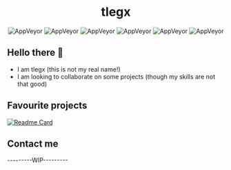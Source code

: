 <h1 align="center">tlegx</h1>
<p align="center">
  <img alt="AppVeyor" src="https://img.shields.io/badge/Code-Python-informational?style=flat&logo=data:image/svg%2bxml;base64,<BASE64_DATA>">
  <img alt="AppVeyor" src="https://img.shields.io/badge/Code-Web Apps-informational?style=flat&logo=data:image/svg%2bxml;base64,<BASE64_DATA>">
  <img alt="AppVeyor" src="https://img.shields.io/badge/Code-CS-informational?style=flat&logo=data:image/svg%2bxml;base64,<BASE64_DATA>">
  <img alt="AppVeyor" src="https://img.shields.io/badge/Code-Java-informational?style=flat&logo=data:image/svg%2bxml;base64,<BASE64_DATA>">
  <img alt="AppVeyor" src="https://img.shields.io/badge/OS-Windows-informational?style=flat&logo=data:image/svg%2bxml;base64,<BASE64_DATA>">
  <img alt="AppVeyor" src="https://img.shields.io/badge/IDE-VS Code-informational?style=flat&logo=data:image/svg%2bxml;base64,<BASE64_DATA>">
</p>

## Hello there 👋
- I am tlegx (this is not my real name!)
- I am looking to collaborate on some projects (though my skills are not that good)

## Favourite projects
[![Readme Card](https://github-readme-stats.vercel.app/api/pin/?username=tlegx&repo=hangman_terminal&theme=nord&show_owner=true)](https://github.com/tlegx/hangman_terminal)

## Contact me
---------WIP---------
